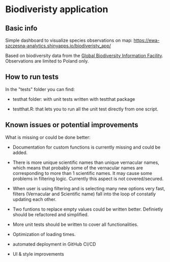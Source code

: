 # Biodiveristy application


## Basic info
Simple dashboard to visualize species observations on map: https://ewa-szczesna-analytics.shinyapps.io/biodiveristy_app/

Based on biodiversity data from the [Global Biodiversity Information Facility](https://www.gbif.org/occurrence/search?dataset_key=8a863029-f435-446a-821e-275f4f641165). Observations are limited to Poland only.


## How to run tests
In the "tests" folder you can find:

* testhat folder: with unit tests written with testthat package

* testthat.R: that lets you to run all the unit test directly from one script.


## Known issues or potential improvements

What is missing or could be done better:

* Documentation for custom functions is currently missing and could be added.

* There is more unique scientific names than unique vernacular names, which means that probably some of the vernacular names are corresponding to more than 1 scientific names. It may cause some problems in filtering logic. Currently this aspect is not covered/secured. 

* When user is using filtering and is selecting many new options very fast, filters (Vernacular and Scientific name) fall into the loop of constatly updating each other.

* Two funtions to replace empty values could be written better. Definietly should be refactored and simplified.

* More unit tests should be written to cover all functionalities.

* Optimization of loading times.

* automated deployment in GitHub CI/CD

* UI & style improvements
